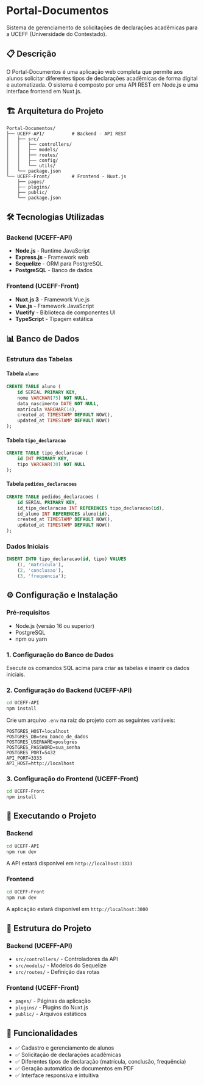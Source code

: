# Portal-Documentos

Sistema de gerenciamento de solicitações de declarações acadêmicas para a UCEFF (Universidade do Contestado).

## 📋 Descrição

O Portal-Documentos é uma aplicação web completa que permite aos alunos solicitar diferentes tipos de declarações acadêmicas de forma digital e automatizada. O sistema é composto por uma API REST em Node.js e uma interface frontend em Nuxt.js.

## 🏗️ Arquitetura do Projeto

```
Portal-Documentos/
├── UCEFF-API/          # Backend - API REST
│   ├── src/
│   │   ├── controllers/
│   │   ├── models/
│   │   ├── routes/
│   │   ├── config/
│   │   └── utils/
│   └── package.json
└── UCEFF-Front/        # Frontend - Nuxt.js
    ├── pages/
    ├── plugins/
    ├── public/
    └── package.json
```

## 🛠️ Tecnologias Utilizadas

### Backend (UCEFF-API)
- **Node.js** - Runtime JavaScript
- **Express.js** - Framework web
- **Sequelize** - ORM para PostgreSQL
- **PostgreSQL** - Banco de dados

### Frontend (UCEFF-Front)
- **Nuxt.js 3** - Framework Vue.js
- **Vue.js** - Framework JavaScript
- **Vuetify** - Biblioteca de componentes UI
- **TypeScript** - Tipagem estática

## 📊 Banco de Dados

### Estrutura das Tabelas

#### Tabela `aluno`
```sql
CREATE TABLE aluno (
    id SERIAL PRIMARY KEY,
    nome VARCHAR(75) NOT NULL,
    data_nascimento DATE NOT NULL,
    matricula VARCHAR(14),
    created_at TIMESTAMP DEFAULT NOW(),
    updated_at TIMESTAMP DEFAULT NOW()
);
```

#### Tabela `tipo_declaracao`
```sql
CREATE TABLE tipo_declaracao (
    id INT PRIMARY KEY,
    tipo VARCHAR(30) NOT NULL
);
```

#### Tabela `pedidos_declaracoes`
```sql
CREATE TABLE pedidos_declaracoes (
    id SERIAL PRIMARY KEY,
    id_tipo_declaracao INT REFERENCES tipo_declaracao(id),
    id_aluno INT REFERENCES aluno(id),
    created_at TIMESTAMP DEFAULT NOW(),
    updated_at TIMESTAMP DEFAULT NOW()
);
```

### Dados Iniciais
```sql
INSERT INTO tipo_declaracao(id, tipo) VALUES 
    (1, 'matricula'),
    (2, 'conclusao'),
    (3, 'frequencia');
```

## ⚙️ Configuração e Instalação

### Pré-requisitos
- Node.js (versão 16 ou superior)
- PostgreSQL
- npm ou yarn

### 1. Configuração do Banco de Dados

Execute os comandos SQL acima para criar as tabelas e inserir os dados iniciais.

### 2. Configuração do Backend (UCEFF-API)

```bash
cd UCEFF-API
npm install
```

Crie um arquivo `.env` na raiz do projeto com as seguintes variáveis:

```env
POSTGRES_HOST=localhost
POSTGRES_DB=seu_banco_de_dados
POSTGRES_USERNAME=postgres
POSTGRES_PASSWORD=sua_senha
POSTGRES_PORT=5432
API_PORT=3333
API_HOST=http://localhost
```

### 3. Configuração do Frontend (UCEFF-Front)

```bash
cd UCEFF-Front
npm install
```

## 🚀 Executando o Projeto

### Backend
```bash
cd UCEFF-API
npm run dev
```
A API estará disponível em `http://localhost:3333`

### Frontend
```bash
cd UCEFF-Front
npm run dev
```
A aplicação estará disponível em `http://localhost:3000`

## 📁 Estrutura do Projeto

### Backend (UCEFF-API)
- `src/controllers/` - Controladores da API
- `src/models/` - Modelos do Sequelize
- `src/routes/` - Definição das rotas

### Frontend (UCEFF-Front)
- `pages/` - Páginas da aplicação
- `plugins/` - Plugins do Nuxt.js
- `public/` - Arquivos estáticos

## 🔧 Funcionalidades

- ✅ Cadastro e gerenciamento de alunos
- ✅ Solicitação de declarações acadêmicas
- ✅ Diferentes tipos de declaração (matrícula, conclusão, frequência)
- ✅ Geração automática de documentos em PDF
- ✅ Interface responsiva e intuitiva
